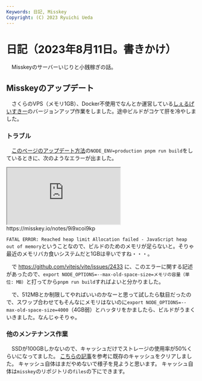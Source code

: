 ```yaml
---
Keywords: 日記, Misskey
Copyright: (C) 2023 Ryuichi Ueda
---
```


# 日記（2023年8月11日。書きかけ）

　Misskeyのサーバーいじりと小銭稼ぎの話。

## Misskeyのアップデート

　さくらのVPS（メモリ1GB）、Docker不使用でなんとか運営している[しぇるげいすきー](https://mi.shellgei.org/)のバージョンアップ作業をしました。途中ビルドがコケて肝を冷やしました。


### トラブル

　[このページのアップデート方法](https://misskey-hub.net/docs/install/manual.html#misskey%E3%81%AE%E3%82%A2%E3%83%83%E3%83%95%E3%82%9A%E3%83%86%E3%82%99%E3%83%BC%E3%83%88%E6%96%B9%E6%B3%95)の`NODE_ENV=production pnpm run build`をしているときに、次のようなエラーが出ました。

<iframe src="https://embed.misskey.io/notes/9i9xcoi9kp"></iframe>
https://misskey.io/notes/9i9xcoi9kp


`FATAL ERROR: Reached heap limit Allocation failed - JavaScript heap out of memory`ということなので、ビルドのためのメモリが足らないと。そりゃ最近のメモリバカ食いシステムだと1GBは辛いですね・・・。

　で https://github.com/vitejs/vite/issues/2433 に、このエラーに関する記述があったので、`export NODE_OPTIONS=--max-old-space-size=メモリの容量（単位: MB）`と打ってから`pnpm run build`すればよいと分かりました。

　で、512MBとか制限してやればいいのかなーと思って試したら駄目だったので、スワップ合わせてもそんなにメモリはないのに`export NODE_OPTIONS=--max-old-space-size=4000`（4GB弱）とハッタリをかましたら、ビルドがうまくいきました。なんじゃそりゃ。

### 他のメンテナンス作業

　SSDが100GBしかないので、キャッシュだけでストレージの使用率が50%くらいになってました。
[こちらの記事](https://blog.usuyuki.net/misskey_image_cache)を参考に既存のキャッシュをクリアしました。
キャッシュ自体はまだやめないで様子を見ようと思います。
キャッシュ自体は`misskey`のリポジトリの`files`の下にできます。


